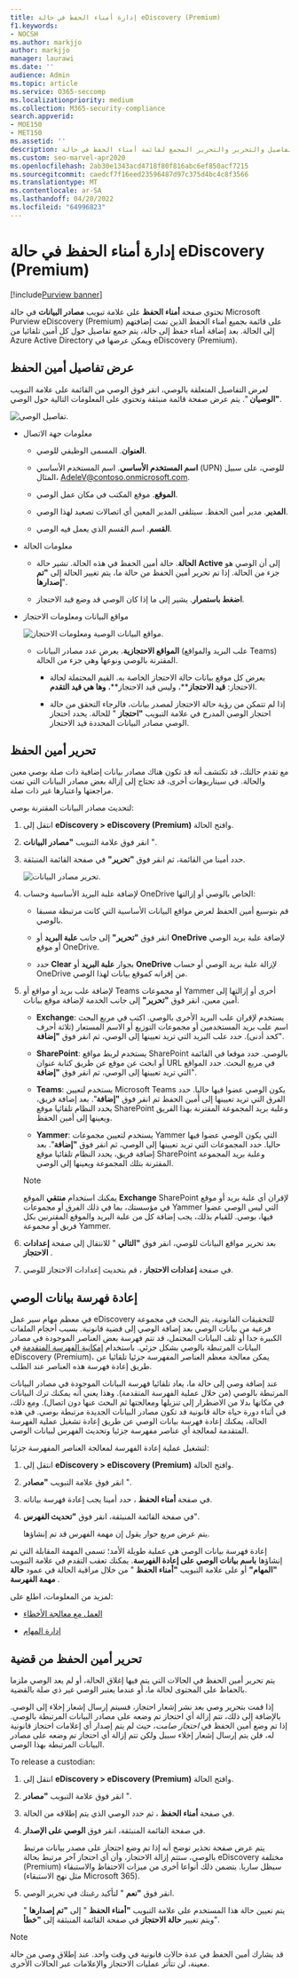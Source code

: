 ```yaml
---
title: إدارة أمناء الحفظ في حالة eDiscovery (Premium)
f1.keywords:
- NOCSH
ms.author: markjjo
author: markjjo
manager: laurawi
ms.date: ''
audience: Admin
ms.topic: article
ms.service: O365-seccomp
ms.localizationpriority: medium
ms.collection: M365-security-compliance
search.appverid:
- MOE150
- MET150
ms.assetid: ''
description: تعرف على كيفية عرض التفاصيل والتحرير والتحرير المجمع لقائمة أمناء الحفظ في حالة eDiscovery (Premium).
ms.custom: seo-marvel-apr2020
ms.openlocfilehash: 2ab30e1343acd4718f80f816abc6ef850acf7215
ms.sourcegitcommit: caedcf7f16eed23596487d97c375d4bc4c8f3566
ms.translationtype: MT
ms.contentlocale: ar-SA
ms.lasthandoff: 04/20/2022
ms.locfileid: "64996823"
---
```

# <a name="manage-custodians-in-an-ediscovery-premium-case"></a>إدارة أمناء الحفظ في حالة eDiscovery (Premium)

[!include[Purview banner](../includes/purview-rebrand-banner.md)]

تحتوي صفحة **أمناء الحفظ** على علامة تبويب **مصادر البيانات** في حالة Microsoft Purview eDiscovery (Premium) على قائمة بجميع أمناء الحفظ الذين تمت إضافتهم إلى الحالة. بعد إضافة أمناء حفظ إلى حالة، يتم جمع تفاصيل حول كل أمين تلقائيا من Azure Active Directory ويمكن عرضها في eDiscovery (Premium).

## <a name="view-custodian-details"></a>عرض تفاصيل أمين الحفظ

لعرض التفاصيل المتعلقة بالوصي، انقر فوق الوصي من القائمة على علامة التبويب **"الوصيان** ". يتم عرض صفحة قائمة منبثقة وتحتوي على المعلومات التالية حول الوصي.

![تفاصيل الوصي.](../media/CustodianDetails.PNG)

- معلومات جهة الاتصال

  - **العنوان**. المسمى الوظيفي للوصي.
  
  - **اسم المستخدم الأساسي**. اسم المستخدم الأساسي (UPN) للوصي، على سبيل المثال، AdeleV@contoso.onmicrosoft.com.
  
  - **الموقع**. موقع المكتب في مكان عمل الوصي.
  
  - **المدير**. مدير أمين الحفظ. سيتلقى المدير المعين أي اتصالات تصعيد لهذا الوصي.
  
  - **القسم**. اسم القسم الذي يعمل فيه الوصي.

- معلومات الحالة

  - **الحالة**. حالة أمين الحفظ في هذه الحالة. تشير حالة **Active** إلى أن الوصي هو جزء من الحالة. إذا تم تحرير أمين الحفظ من حالة ما، يتم تغيير الحالة إلى **"تم إصدارها**".
  
  - **اضغط باستمرار**. يشير إلى ما إذا كان الوصي قد وضع قيد الاحتجاز.

- مواقع البيانات ومعلومات الاحتجاز

  ![مواقع البيانات الوصية ومعلومات الاحتجاز.](../media/CustodianHoldDetails.PNG)

  - **المواقع الاحتجازية**. يعرض عدد مصادر البيانات (علب البريد والمواقع Teams) المقترنة بالوصي ونوعها وهي جزء من الحالة.

    - يعرض كل موقع بيانات حالة الاحتجاز الخاصة به. القيم المحتملة لحالة الاحتجاز: **قيد الاحتجاز****، وليس قيد الاحتجاز**، **وها هي قيد التقدم**.

    - إذا لم تتمكن من رؤية حالة الاحتجاز لمصدر بيانات، فالرجاء التحقق من حالة احتجاز الوصي المدرج في علامة التبويب **"احتجاز** " للحالة. يحدد احتجاز الوصي مصادر البيانات المحددة قيد الاحتجاز.

## <a name="edit-a-custodian"></a>تحرير أمين الحفظ

مع تقدم حالتك، قد تكتشف أنه قد تكون هناك مصادر بيانات إضافية ذات صلة بوصي معين والحالة. في سيناريوهات أخرى، قد تحتاج إلى إزالة بعض مصادر البيانات التي تمت مراجعتها واعتبارها غير ذات صلة.

لتحديث مصادر البيانات المقترنة بوصي:

1. انتقل إلى **eDiscovery > eDiscovery (Premium)** وافتح الحالة.
  
2. انقر فوق علامة التبويب **"مصادر البيانات** ".
  
3. حدد أمينا من القائمة، ثم انقر فوق **"تحرير"** في صفحة القائمة المنبثقة.

    ![تحرير مصادر البيانات.](../media/EditCustodianDataSource.PNG)
  
4. لإضافة علبة البريد الأساسية وحساب OneDrive الخاص بالوصي أو إزالتها:

    - قم بتوسيع أمين الحفظ لعرض مواقع البيانات الأساسية التي كانت مرتبطة مسبقا بالوصي.

    - انقر فوق **"تحرير"** إلى جانب **علبة البريد** أو **OneDrive** لإضافة علبة بريد الوصي أو موقع OneDrive.

    - حدد **Clear** بجوار **علبة البريد** أو **OneDrive** لإزالة علبة بريد الوصي أو حساب OneDrive من إقرانه كموقع بيانات لهذا الوصي.

5. لإضافة علب بريد أو مواقع أو Teams أو مجموعات Yammer أخرى أو إزالتها إلى أمين معين، انقر فوق **"تحرير"** إلى جانب الخدمة لإضافة موقع بيانات.

   - **Exchange**: يستخدم لإقران علب البريد الأخرى بالوصي. اكتب في مربع البحث اسم علب بريد المستخدمين أو مجموعات التوزيع أو الاسم المستعار (ثلاثة أحرف كحد أدنى). حدد علب البريد التي تريد تعيينها إلى الوصي، ثم انقر فوق **"إضافة**".

   - **SharePoint**: يستخدم لربط مواقع SharePoint بالوصي. حدد موقعا في القائمة أو ابحث عن موقع عن طريق كتابة عنوان URL في مربع البحث. حدد المواقع التي تريد تعيينها إلى الوصي، ثم انقر فوق **"إضافة**".

   - **Teams**: يستخدم لتعيين Microsoft Teams يكون الوصي عضوا فيها حاليا. حدد الفرق التي تريد تعيينها إلى أمين الحفظ ثم انقر فوق **"إضافة**". بعد إضافة فريق، يحدد النظام تلقائيا موقع SharePoint وعلبة بريد المجموعة المقترنة بهذا الفريق ويعينها إلى أمين الحفظ.

   - **Yammer**: يستخدم لتعيين مجموعات Yammer التي يكون الوصي عضوا فيها حاليا. حدد المجموعات التي تريد تعيينها إلى الوصي، ثم انقر فوق **"إضافة**". بعد إضافة فريق، يحدد النظام تلقائيا موقع SharePoint وعلبة بريد المجموعة المقترنة بتلك المجموعة ويعينها إلى الوصي.

   > [!NOTE]
   > يمكنك استخدام **منتقي** الموقع **Exchange** SharePoint لإقران أي علبة بريد أو موقع في مؤسستك، بما في ذلك الفرق أو مجموعات Yammer التي ليس الوصي عضوا فيها، بوصي. للقيام بذلك، يجب إضافة كل من علبة البريد والموقع المقترنين بكل فريق أو مجموعة Yammer.

6. بعد تحرير مواقع البيانات للوصي، انقر فوق **"التالي** " للانتقال إلى صفحة **إعدادات الاحتجاز** .  

7. في صفحة **إعدادات الاحتجاز** ، قم بتحديث إعدادات الاحتجاز للوصي.

## <a name="reindex-custodian-data"></a>إعادة فهرسة بيانات الوصي

في معظم مهام سير عمل eDiscovery للتحقيقات القانونية، يتم البحث في مجموعة فرعية من بيانات الوصي بعد إضافة الوصي إلى قضية قانونية. بسبب أحجام الملفات الكبيرة جدا أو تلف البيانات المحتمل، قد تتم فهرسة بعض العناصر الموجودة في مصادر البيانات المرتبطة بالوصي بشكل جزئي. باستخدام [إمكانية الفهرسة المتقدمة](indexing-custodian-data.md) في eDiscovery (Premium)، يمكن معالجة معظم العناصر المفهرسة جزئيا تلقائيا عن طريق إعادة فهرسة هذه العناصر عند الطلب.

عند إضافة وصي إلى حالة ما، يعاد تلقائيا فهرسة البيانات الموجودة في مصادر البيانات المرتبطة بالوصي (من خلال عملية الفهرسة المتقدمة). وهذا يعني أنه يمكنك ترك البيانات في مكانها بدلا من الاضطرار إلى تنزيلها ومعالجتها ثم البحث عنها دون اتصال). ومع ذلك، في أثناء دورة حياة حالة قانونية قد تكون مصادر البيانات الجديدة مرتبطة بوصي. في هذه الحالة، يمكنك إعادة فهرسة بيانات الوصي عن طريق إعادة تشغيل عملية الفهرسة المتقدمة لمعالجة أي عناصر مفهرسة جزئيا وتحديث الفهرس لبيانات الوصي.

لتشغيل عملية إعادة الفهرسة لمعالجة العناصر المفهرسة جزئيا:

1. انتقل إلى **eDiscovery > eDiscovery (Premium)** وافتح الحالة.

2. انقر فوق علامة التبويب **"مصادر** ".

3. في صفحة **أمناء الحفظ** ، حدد أمينا يجب إعادة فهرسة بياناته.

4. في صفحة القائمة المنبثقة، انقر فوق **"تحديث الفهرس**".

   يتم عرض مربع حوار يقول إن مهمة الفهرس قد تم إنشاؤها.

إعادة فهرسة بيانات الوصي هي عملية طويلة الأمد؛ تسمى المهمة المقابلة التي تم إنشاؤها **باسم بيانات الوصي على إعادة الفهرسة**. يمكنك تعقب التقدم في علامة التبويب **"المهام"** أو على علامة التبويب **"أمناء الحفظ** " من خلال مراقبة الحالة في عمود **حالة مهمة الفهرسة** .

لمزيد من المعلومات، اطلع على:

- [العمل مع معالجة الأخطاء](processing-data-for-case.md)

- [إدارة المهام](managing-jobs-ediscovery20.md)

## <a name="release-a-custodian-from-a-case"></a>تحرير أمين الحفظ من قضية

يتم تحرير أمين الحفظ في الحالات التي يتم فيها إغلاق الحالة، أو لم يعد الوصي ملزما بالحفاظ على المحتوى لحالة ما، أو عندما يعتبر الوصي غير ذي صلة بالقضية. 

إذا قمت بتحرير وصي بعد نشر إشعار احتجاز، فسيتم إرسال إشعار إخلاء إلى الوصي. بالإضافة إلى ذلك، تتم إزالة أي احتجاز تم وضعه على مصادر البيانات المرتبطة بالوصي. إذا تم وضع أمين الحفظ في *احتجاز صامت*، حيث لم يتم إصدار أي إعلامات احتجاز قانونية له، فلن يتم إرسال إشعار إخلاء سبيل ولكن تتم إزالة أي احتجاز تم وضعه على مصادر البيانات المرتبطة بهذا الوصي.

To release a custodian:

1. انتقل إلى **eDiscovery > eDiscovery (Premium)** وافتح الحالة.

2. انقر فوق علامة التبويب **"مصادر** ".

3. في صفحة **أمناء الحفظ** ، ثم حدد الوصي الذي يتم إطلاقه من الحالة.

4. في صفحة القائمة المنبثقة، انقر فوق **الوصي على الإصدار**.

   يتم عرض صفحة تحذير توضح أنه إذا تم وضع احتجاز على مصدر بيانات مرتبط بالوصي، ستتم إزالة الاحتجاز، وأن أي احتجاز آخر مرتبط بحالة eDiscovery مختلفة (Premium) سيظل ساريا. يتضمن ذلك أنواعا أخرى من ميزات الاحتفاظ والاستبقاء (مثل نهج الاستبقاء Microsoft 365).

5. انقر فوق **"نعم** " لتأكيد رغبتك في تحرير الوصي. 

    يتم تعيين حالة هذا المستخدم على علامة التبويب **"أمناء الحفظ** " إلى **"تم إصدارها** " ويتم تغيير **حالة الاحتجاز** في صفحة القائمة المنبثقة إلى **"خطأ**".

> [!NOTE]
> قد يشارك أمين الحفظ في عدة حالات قانونية في وقت واحد. عند إطلاق وصي من حالة معينة، لن تتأثر عمليات الاحتجاز والإعلامات عبر الحالات الأخرى.
